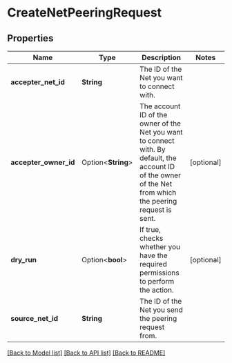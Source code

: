 # CreateNetPeeringRequest

## Properties

Name | Type | Description | Notes
------------ | ------------- | ------------- | -------------
**accepter_net_id** | **String** | The ID of the Net you want to connect with. | 
**accepter_owner_id** | Option<**String**> | The account ID of the owner of the Net you want to connect with. By default, the account ID of the owner of the Net from which the peering request is sent. | [optional]
**dry_run** | Option<**bool**> | If true, checks whether you have the required permissions to perform the action. | [optional]
**source_net_id** | **String** | The ID of the Net you send the peering request from. | 

[[Back to Model list]](../README.md#documentation-for-models) [[Back to API list]](../README.md#documentation-for-api-endpoints) [[Back to README]](../README.md)


